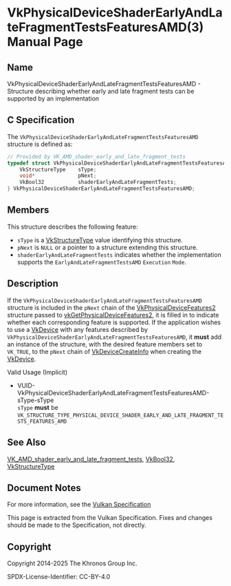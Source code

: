 # VkPhysicalDeviceShaderEarlyAndLateFragmentTestsFeaturesAMD(3) Manual Page

## Name

VkPhysicalDeviceShaderEarlyAndLateFragmentTestsFeaturesAMD - Structure describing whether early and late fragment tests can be supported by an implementation



## [](#_c_specification)C Specification

The `VkPhysicalDeviceShaderEarlyAndLateFragmentTestsFeaturesAMD` structure is defined as:

```c++
// Provided by VK_AMD_shader_early_and_late_fragment_tests
typedef struct VkPhysicalDeviceShaderEarlyAndLateFragmentTestsFeaturesAMD {
    VkStructureType    sType;
    void*              pNext;
    VkBool32           shaderEarlyAndLateFragmentTests;
} VkPhysicalDeviceShaderEarlyAndLateFragmentTestsFeaturesAMD;
```

## [](#_members)Members

This structure describes the following feature:

- `sType` is a [VkStructureType](https://registry.khronos.org/vulkan/specs/latest/man/html/VkStructureType.html) value identifying this structure.
- `pNext` is `NULL` or a pointer to a structure extending this structure.
- []()`shaderEarlyAndLateFragmentTests` indicates whether the implementation supports the `EarlyAndLateFragmentTestsAMD` `Execution` `Mode`.

## [](#_description)Description

If the `VkPhysicalDeviceShaderEarlyAndLateFragmentTestsFeaturesAMD` structure is included in the `pNext` chain of the [VkPhysicalDeviceFeatures2](https://registry.khronos.org/vulkan/specs/latest/man/html/VkPhysicalDeviceFeatures2.html) structure passed to [vkGetPhysicalDeviceFeatures2](https://registry.khronos.org/vulkan/specs/latest/man/html/vkGetPhysicalDeviceFeatures2.html), it is filled in to indicate whether each corresponding feature is supported. If the application wishes to use a [VkDevice](https://registry.khronos.org/vulkan/specs/latest/man/html/VkDevice.html) with any features described by `VkPhysicalDeviceShaderEarlyAndLateFragmentTestsFeaturesAMD`, it **must** add an instance of the structure, with the desired feature members set to `VK_TRUE`, to the `pNext` chain of [VkDeviceCreateInfo](https://registry.khronos.org/vulkan/specs/latest/man/html/VkDeviceCreateInfo.html) when creating the [VkDevice](https://registry.khronos.org/vulkan/specs/latest/man/html/VkDevice.html).

Valid Usage (Implicit)

- [](#VUID-VkPhysicalDeviceShaderEarlyAndLateFragmentTestsFeaturesAMD-sType-sType)VUID-VkPhysicalDeviceShaderEarlyAndLateFragmentTestsFeaturesAMD-sType-sType  
  `sType` **must** be `VK_STRUCTURE_TYPE_PHYSICAL_DEVICE_SHADER_EARLY_AND_LATE_FRAGMENT_TESTS_FEATURES_AMD`

## [](#_see_also)See Also

[VK\_AMD\_shader\_early\_and\_late\_fragment\_tests](https://registry.khronos.org/vulkan/specs/latest/man/html/VK_AMD_shader_early_and_late_fragment_tests.html), [VkBool32](https://registry.khronos.org/vulkan/specs/latest/man/html/VkBool32.html), [VkStructureType](https://registry.khronos.org/vulkan/specs/latest/man/html/VkStructureType.html)

## [](#_document_notes)Document Notes

For more information, see the [Vulkan Specification](https://registry.khronos.org/vulkan/specs/latest/html/vkspec.html#VkPhysicalDeviceShaderEarlyAndLateFragmentTestsFeaturesAMD)

This page is extracted from the Vulkan Specification. Fixes and changes should be made to the Specification, not directly.

## [](#_copyright)Copyright

Copyright 2014-2025 The Khronos Group Inc.

SPDX-License-Identifier: CC-BY-4.0